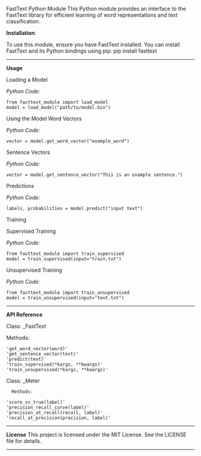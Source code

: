 FastText Python Module
This Python module provides an interface to the FastText library for efficient learning of word representations and text classification.

**Installation**:

To use this module, ensure you have FastText installed. You can install FastText and its Python bindings using pip:
pip install fasttext
****

**Usage**

Loading a Model

  _Python Code:_

    from fasttext_module import load_model
    model = load_model("path/to/model.bin")


Using the Model
Word Vectors
  
  _Python Code_:
  
    vector = model.get_word_vector("example_word")

Sentence Vectors

  _Python Code_:

    vector = model.get_sentence_vector("This is an example sentence.")

Predictions

  _Python Code_:

    labels, probabilities = model.predict("input text")

Training

Supervised Training

  _Python Code_:

    from fasttext_module import train_supervised
    model = train_supervised(input="train.txt")

Unsupervised Training

  _Python Code_:

    from fasttext_module import train_unsupervised
    model = train_unsupervised(input="text.txt")
  
****

**API Reference**

Class: _FastText

  Methods:
  
    'get_word_vector(word)'
    'get_sentence_vector(text)'
    'predict(text)'
    'train_supervised(*kargs, **kwargs)'
    'train_unsupervised(*kargs, **kwargs)'
    
Class: _Meter
      
      Methods:
  
    'score_vs_true(label)'
    'precision_recall_curve(label)'
    'precision_at_recall(recall, label)'
    'recall_at_precision(precision, label)'
****

**License**
This project is licensed under the MIT License. See the LICENSE file for details.
****

